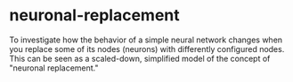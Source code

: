 # neuronal-replacement
To investigate how the behavior of a simple neural network changes when you replace some of its nodes (neurons) with differently configured nodes. This can be seen as a scaled-down, simplified model of the concept of "neuronal replacement."
